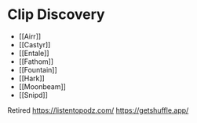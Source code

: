 # Clip Discovery
* [[Airr]]
* [[Castyr]]
* [[Entale]]
* [[Fathom]]
* [[Fountain]]
* [[Hark]]
* [[Moonbeam]]
* [[Snipd]]

Retired
https://listentopodz.com/
https://getshuffle.app/
